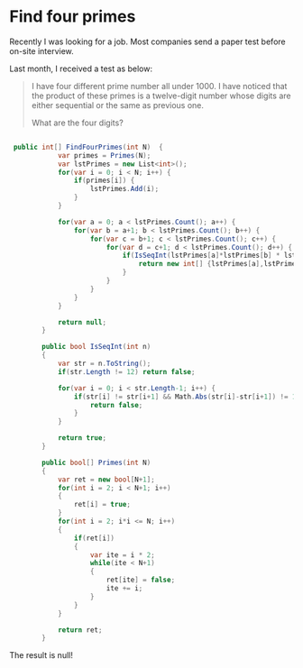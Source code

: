# Find four primes

Recently I was looking for a job. Most companies send a paper test before on-site interview.

Last month, I received a test as below:

> I have four different prime number all under 1000. I have noticed that the product of these primes is a twelve-digit number whose digits are either sequential or the same as previous one.
>
>What are the four digits?

``` c#

 public int[] FindFourPrimes(int N)  {
            var primes = Primes(N);
            var lstPrimes = new List<int>();
            for(var i = 0; i < N; i++) {
                if(primes[i]) {
                    lstPrimes.Add(i);
                }
            }

            for(var a = 0; a < lstPrimes.Count(); a++) {
                for(var b = a+1; b < lstPrimes.Count(); b++) {
                    for(var c = b+1; c < lstPrimes.Count(); c++) {
                        for(var d = c+1; d < lstPrimes.Count(); d++) {
                            if(IsSeqInt(lstPrimes[a]*lstPrimes[b] * lstPrimes[c] *lstPrimes[d])) {
                                return new int[] {lstPrimes[a],lstPrimes[b],lstPrimes[c],lstPrimes[d]};
                            }
                        }
                    }
                }
            }

            return null;
        }

        public bool IsSeqInt(int n)
        {
            var str = n.ToString();
            if(str.Length != 12) return false;

            for(var i = 0; i < str.Length-1; i++) {
                if(str[i] != str[i+1] && Math.Abs(str[i]-str[i+1]) != 1) {
                    return false;
                }
            }

            return true;
        }

        public bool[] Primes(int N)
        {
            var ret = new bool[N+1];
            for(int i = 2; i < N+1; i++)
            {
                ret[i] = true;
            }
            for(int i = 2; i*i <= N; i++)
            {
                if(ret[i])
                {
                    var ite = i * 2;
                    while(ite < N+1)
                    {
                        ret[ite] = false;
                        ite += i;
                    }
                }
            }

            return ret;
        }
```

The result is null!